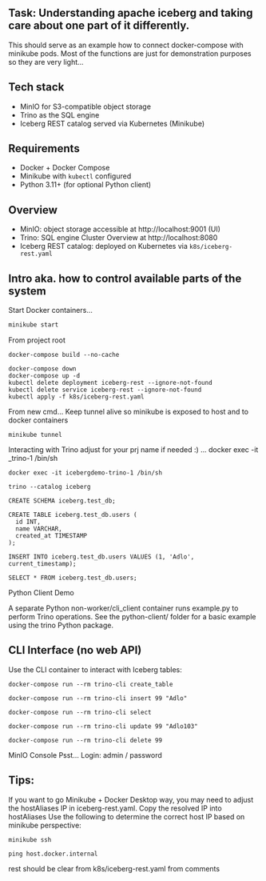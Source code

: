 ## Task: Understanding apache iceberg and taking care about one part of it differently. 
This should serve as an example how to connect docker-compose with minikube pods.
Most of the functions are just for demonstration purposes so they are very light...
## Tech stack
- MinIO for S3-compatible object storage  
- Trino as the SQL engine  
- Iceberg REST catalog served via Kubernetes (Minikube)
## Requirements
- Docker + Docker Compose
- Minikube with `kubectl` configured
- Python 3.11+ (for optional Python client)
## Overview
- MinIO: object storage accessible at http://localhost:9001 (UI)
- Trino: SQL engine Cluster Overview  at http://localhost:8080
- Iceberg REST catalog: deployed on Kubernetes via `k8s/iceberg-rest.yaml`
## Intro aka. how to control available parts of the system
Start Docker containers...

```bash
minikube start
```
From project root
```
docker-compose build --no-cache
```
```
docker-compose down
docker-compose up -d
kubectl delete deployment iceberg-rest --ignore-not-found
kubectl delete service iceberg-rest --ignore-not-found
kubectl apply -f k8s/iceberg-rest.yaml
```
From new cmd...
Keep tunnel alive so minikube is exposed to host and to docker containers 
```
minikube tunnel
```

Interacting with Trino adjust for your prj name if needed :) ... docker exec -it <your-project-name>_trino-1 /bin/sh
```
docker exec -it icebergdemo-trino-1 /bin/sh
```
```
trino --catalog iceberg
```
```
CREATE SCHEMA iceberg.test_db;
```
```
CREATE TABLE iceberg.test_db.users (
  id INT,
  name VARCHAR,
  created_at TIMESTAMP
);
```
```
INSERT INTO iceberg.test_db.users VALUES (1, 'Adlo', current_timestamp);
```
```
SELECT * FROM iceberg.test_db.users;
```

Python Client Demo

A separate Python non-worker/cli_client container runs example.py to perform Trino operations.
See the python-client/ folder for a basic example using the trino Python package.

## CLI Interface (no web API)
Use the CLI container to interact with Iceberg tables:
```
docker-compose run --rm trino-cli create_table
```
```
docker-compose run --rm trino-cli insert 99 "Adlo"
```
```
docker-compose run --rm trino-cli select
```
```
docker-compose run --rm trino-cli update 99 "Adlo103"
```
```
docker-compose run --rm trino-cli delete 99
```

MinIO Console
Psst...
Login: admin / password

## Tips:
If you want to go Minikube + Docker Desktop way, you may need to adjust the hostAliases IP in iceberg-rest.yaml.
Copy the resolved IP into hostAliases
Use the following to determine the correct host IP based on minikube perspective:
```
minikube ssh
```
```
ping host.docker.internal
```
rest should be clear from k8s/iceberg-rest.yaml from comments
